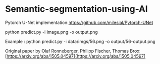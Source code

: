 # Semantic-segmentation-using-AI

Pytorch U-Net implementation https://github.com/milesial/Pytorch-UNet

python predict.py -i image.png -o output.png

Example : python predict.py -i data/imgs/56.png -o output/56-output.png

Original paper by Olaf Ronneberger, Philipp Fischer, Thomas Brox: [https://arxiv.org/abs/1505.04597](https://arxiv.org/abs/1505.04597]

